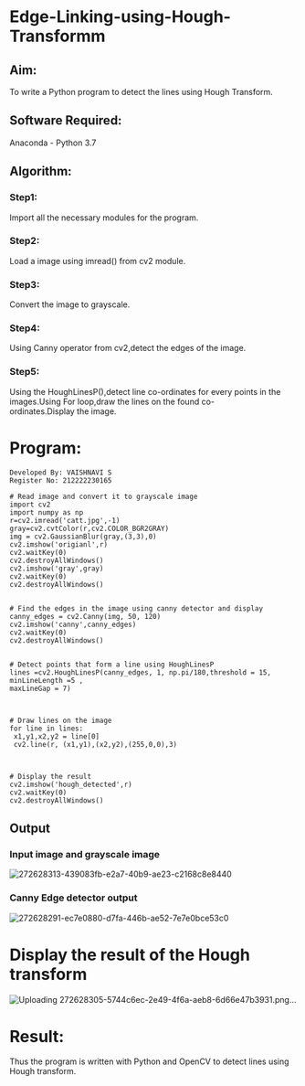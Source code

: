 # Edge-Linking-using-Hough-Transformm
## Aim:
To write a Python program to detect the lines using Hough Transform.

## Software Required:
Anaconda - Python 3.7

## Algorithm:
### Step1:

Import all the necessary modules for the program.
### Step2:

Load a image using imread() from cv2 module.
### Step3:

Convert the image to grayscale.
### Step4:

Using Canny operator from cv2,detect the edges of the image.
### Step5:

Using the HoughLinesP(),detect line co-ordinates for every points in the images.Using For loop,draw the lines on the found co-ordinates.Display the image.
# Program:
```
Developed By: VAISHNAVI S
Register No: 212222230165
```
```
# Read image and convert it to grayscale image
import cv2
import numpy as np
r=cv2.imread('catt.jpg',-1)
gray=cv2.cvtColor(r,cv2.COLOR_BGR2GRAY)
img = cv2.GaussianBlur(gray,(3,3),0)
cv2.imshow('origianl',r)
cv2.waitKey(0)
cv2.destroyAllWindows()
cv2.imshow('gray',gray)
cv2.waitKey(0)
cv2.destroyAllWindows()


# Find the edges in the image using canny detector and display
canny_edges = cv2.Canny(img, 50, 120)
cv2.imshow('canny',canny_edges)
cv2.waitKey(0)
cv2.destroyAllWindows()


# Detect points that form a line using HoughLinesP
lines =cv2.HoughLinesP(canny_edges, 1, np.pi/180,threshold = 15, minLineLength =5 ,
maxLineGap = 7)



# Draw lines on the image
for line in lines:
 x1,y1,x2,y2 = line[0]
 cv2.line(r, (x1,y1),(x2,y2),(255,0,0),3)



# Display the result
cv2.imshow('hough_detected',r)
cv2.waitKey(0)
cv2.destroyAllWindows()
```
## Output

### Input image and grayscale image
![272628313-439083fb-e2a7-40b9-ae23-c2168c8e8440](https://github.com/Vaishnavi-saravanan/Edge-Linking-using-Hough-Transformm/assets/118541897/2033b716-b692-443a-9dfe-3820c3e0e481)


### Canny Edge detector output
![272628291-ec7e0880-d7fa-446b-ae52-7e7e0bce53c0](https://github.com/Vaishnavi-saravanan/Edge-Linking-using-Hough-Transformm/assets/118541897/ec3a5f69-455a-4851-9a75-ed94b18983b9)

# Display the result of the Hough transform
![Uploading 272628305-5744c6ec-2e49-4f6a-aeb8-6d66e47b3931.png…]()

# Result:
Thus the program is written with Python and OpenCV to detect lines using Hough transform.

